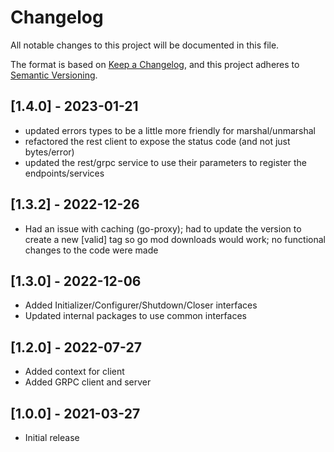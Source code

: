 # Changelog

All notable changes to this project will be documented in this file.

The format is based on [Keep a Changelog](https://keepachangelog.com/en/1.0.0/),
and this project adheres to [Semantic Versioning](https://semver.org/spec/v2.0.0.html).

## [1.4.0] - 2023-01-21

- updated errors types to be a little more friendly for marshal/unmarshal
- refactored the rest client to expose the status code (and not just bytes/error)
- updated the rest/grpc service to use their parameters to register the endpoints/services

## [1.3.2] - 2022-12-26

- Had an issue with caching (go-proxy); had to update the version to create a new [valid] tag so go mod downloads would work; no functional changes to the code were made

## [1.3.0] - 2022-12-06

- Added Initializer/Configurer/Shutdown/Closer interfaces
- Updated internal packages to use common interfaces

## [1.2.0] - 2022-07-27

- Added context for client
- Added GRPC client and server

## [1.0.0] - 2021-03-27

- Initial release
